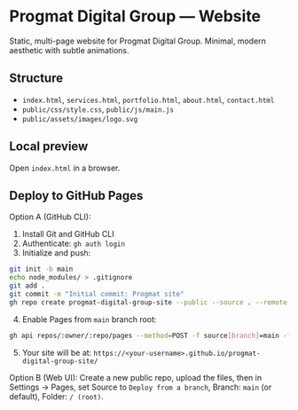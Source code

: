# Progmat Digital Group — Website

Static, multi-page website for Progmat Digital Group. Minimal, modern aesthetic with subtle animations.

## Structure
- `index.html`, `services.html`, `portfolio.html`, `about.html`, `contact.html`
- `public/css/style.css`, `public/js/main.js`
- `public/assets/images/logo.svg`

## Local preview
Open `index.html` in a browser.

## Deploy to GitHub Pages
Option A (GitHub CLI):
1. Install Git and GitHub CLI
2. Authenticate: `gh auth login`
3. Initialize and push:
```bash
git init -b main
echo node_modules/ > .gitignore
git add .
git commit -m "Initial commit: Progmat site"
gh repo create progmat-digital-group-site --public --source . --remote origin --push
```
4. Enable Pages from `main` branch root:
```bash
gh api repos/:owner/:repo/pages --method=POST -f source[branch]=main -f source[path]="/"
```
5. Your site will be at: `https://<your-username>.github.io/progmat-digital-group-site/`

Option B (Web UI): Create a new public repo, upload the files, then in Settings → Pages, set Source to `Deploy from a branch`, Branch: `main` (or default), Folder: `/ (root)`.
